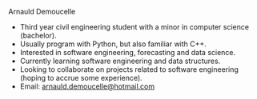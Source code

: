 Arnauld Demoucelle
- Third year civil engineering student with a minor in computer science (bachelor).
- Usually program with Python, but also familiar with C++.
- Interested in software engineering, forecasting and data science.
- Currently learning software engineering and data structures.
- Looking to collaborate on projects related to software engineering (hoping to accrue some experience).
- Email: arnauld.demoucelle@hotmail.com


<!---
ArnauldDemoucelle/ArnauldDemoucelle is a ✨ special ✨ repository because its `README.md` (this file) appears on your GitHub profile.
You can click the Preview link to take a look at your changes.
--->
